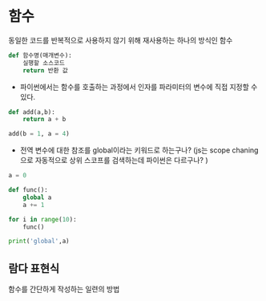 # 함수

동일한 코드를 반복적으로 사용하지 않기 위해 재사용하는 하나의 방식인 함수 
```python
def 함수명(매개변수):
	실행할 소스코드
	return 반환 값
```

- 파이썬에서는 함수를 호출하는 과정에서 인자를 파라미터의 변수에 직접 지정할 수 있다.
```python
def add(a,b):
    return a + b

add(b = 1, a = 4)

```

- 전역 변수에 대한 참조를 global이라는 키워드로 하는구나? 
(js는 scope chaning으로 자동적으로 상위 스코프를 검색하는데 파이썬은 다르구나? )
```python
a = 0 

def func():
    global a
    a += 1

for i in range(10):
    func()

print('global',a)
```

## 람다 표현식
함수를 간단하게 작성하는 일련의 방법